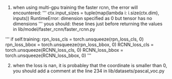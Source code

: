 1. when using multi-gpu training the faster rcnn, the error will encountered:
'''
 ctx.input_sizes = tuple(map(lambda i: i.size(ctx.dim), inputs))
 RuntimeError: dimension specified as 0 but tensor has no dimensions
'''
yous should:
these lines just before returning the values in lib/model/faster_rcnn/faster_rcnn.py

'''
if self.training:
  rpn_loss_cls = torch.unsqueeze(rpn_loss_cls, 0)
  rpn_loss_bbox = torch.unsqueeze(rpn_loss_bbox, 0)
  RCNN_loss_cls = torch.unsqueeze(RCNN_loss_cls, 0)
  RCNN_loss_bbox = torch.unsqueeze(RCNN_loss_bbox, 0)
'''


2. when the loss is nan, it is probabley that the coordinate is smaller than 0, you should add a comment at the line 234 in lib/datasets/pascal_voc.py
